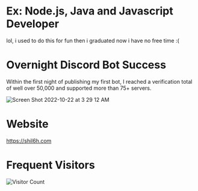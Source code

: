 
 
 # Ex: Node.js, Java and Javascript Developer
  lol, i used to do this for fun then i graduated now i have no free time :( 
 # Overnight Discord Bot Success
 Within the first night of publishing my first bot, I reached a verification total of well over 50,000 and supported more than 75+ servers. 
 
 ![Screen Shot 2022-10-22 at 3 29 12 AM](https://user-images.githubusercontent.com/74449170/197334517-99c51033-589c-4763-bcc7-cc07d434d79c.png)
 
 # Website
 https://shil6h.com
 
 
 # Frequent Visitors

![Visitor Count](https://profile-counter.glitch.me/{57l}/count.svg)

<!---
57l/57l is a ✨ special ✨ repository because its `README.md` (this file) appears on your GitHub profile.
You can click the Preview link to take a look at your changes.
--->

